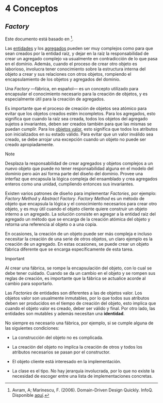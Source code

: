 # 4 Conceptos

## *Factory*

Este documento está basado en [^1].

[^1]: Avram, A; Marinescu, F. (2006). Domain-Driven Design Quickly. InfoQ. Disponible
    [aquí](https://www.infoq.com/minibooks/domain-driven-design-quickly/).

Las [entidades](./4_Entidad.md) y los [agregados](./4_Agregado.md) pueden ser
muy complejos como para que sean creados por la entidad raíz, y dejar en la raíz
la responsabilidad de crear un agregado complejo va usualmente en contradicción
de lo que pasa en el dominio. Además, cuando el proceso de crear otro objeto es
laborioso, involucra tener conocimiento sobre la estructura interna del objeto a
crear y sus relaciones con otros objetos, rompiendo el encapsulamiento de los
objetos y agregados del dominio.

Una *Factory* —fábrica, en español— es un concepto utilizado para encapsular el
conocimiento necesario para la creación de objetos, y es especialmente útil para
la creación de agregados.

Es importante que el proceso de creación de objetos sea atómico para evitar que
los objetos creados estén incompletos. Para los agregados, esto significa que
cuando la raíz sea creada, todos los objetos del agregado sujetos a invariantes,
deben ser creados también para que las mismas se puedan cumplir. Para los
[objetos valor](./4_Objeto_Valor.md), esto significa que todos los atributos son
inicializados en su estado válido. Para evitar que un valor inválido sea creado,
se debe arrojar una excepción cuando un objeto no puede ser creado
apropiadamente.

> [!NOTE]
> Desplaza la responsabilidad de crear agregados y objetos complejos a un nuevo
> objeto que puede no tener responsabilidad alguna en el modelo del dominio pero
> aún así forma parte del diseño del dominio. Provee una interfaz que encapsula
> la lógica compleja del ensamblado y crea agregados enteros como una unidad,
> cumpliendo entonces sus invariantes.

Existen varios patrones de diseño para implementar *Factories*, por ejemplo:
*Factory Method* y *Abstract Factory*. *Factory Method* es un método de objeto
que encapsula la lógica y el conocimiento necesarios para crear otro objeto, y
es muy útil cuando el objeto cliente quiere construir un objeto interno a un
agregado. La solución consiste en agregar a la entidad raíz del agregado un
método que se encarga de la creación atómica del objeto y retorna una referencia
al objeto o a una copia.

En ocasiones, la creación de un objeto puede ser más compleja e incluso
necesitar la creación de una serie de otros objetos, un claro ejemplo es la
creación de un agregado. En estas ocasiones, se puede crear un objeto fábrica
diferente que se encarga específicamente de esta tarea.

> [!IMPORTANT]
> Al crear una fábrica, se rompe la encapsulación del objeto, con lo cual se
> debe tener cuidado. Cuando se da un cambio en el objeto y se rompen sus reglas
> de creación, es importante que la fábrica se actualice acorde al
> cambio para soportarlo.

Las *Factories* de entidades son diferentes a las de objetos valor. Los objetos
valor son usualmente inmutables, por lo que todos sus atributos deben
ser producidos en el tiempo de creación del objeto, esto implica que cuando el
objeto valor es creado, deber ser válido y final. Por otro lado, las entidades
son mutables y además necesitan una **identidad**.

No siempre es necesario una fábrica, por ejemplo, si se cumple alguna de las
siguientes condiciones:

* La construcción del objeto no es complicada.

* La creación del objeto no implica la creación de otros y todos los atributos
  necesarios se pasan por el constructor.

* El objeto cliente está interesado en la implementación.

* La clase es el tipo. No hay jerarquía involucrada, por lo que no existe la
  necesidad de escoger entre una lista de implementaciones concretas.
